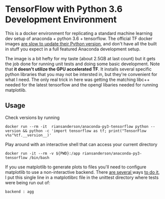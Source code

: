 # TensorFlow with Python 3.6 Development Environment
This is a docker environment for replicating a standard machine learning dev setup of anaconda + python 3.6 + tensorflow.  The official TF docker images [are slow to update their Python version](https://github.com/tensorflow/tensorflow/issues/16875#issuecomment-365089037), and don't have all the built in stuff you expect in a full featured Anaconda development setup.

The image is a bit hefty for my taste (about 2.5GB at last count) but it gets the job done for running unit tests and doing some basic development. Note that **it doesn't utilize the GPU accelerated TF**.  It installs several specific python libraries that you may not be intersted in, but they're convenient for what I need.  The only real trick in here was getting the matching libc++ needed for the latest tensorflow and the opengl libaries needed for running matplotlib.

## Usage
Check versions by running 
```
docker run --rm -it  riansanderson/anaconda-py3-tensorflow python --version && python -c 'import tensorflow as tf; print("TensorFlow v%s"%tf.__version__)'
 ```

Play around with an interactive shell that can access your current directory 
```
docker run -it --rm -v ${PWD}:/app riansanderson/anaconda-py3-tensorflow /bin/bash
```

If you use matplotlib to generate plots to files you'll need to configure matplotlib to use a non-interactive backend. There [are several ](https://github.com/matplotlib/matplotlib/issues/8929#issuecomment-317231426) ways [to do it](https://www.scivision.co/matplotlib-default-settings-matplotlibrc-where-is-it/), I put this single line in a matplotlibrc file in the unittest directory where tests were being run out of:
```
backend : agg
```

